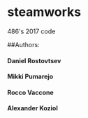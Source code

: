 # steamworks
486's 2017 code

##Authors:

#### Daniel Rostovtsev

#### Mikki Pumarejo

#### Rocco Vaccone

#### Alexander Koziol
